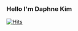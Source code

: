 
### Hello I'm Daphne Kim</br>

[![Hits](https://hits.seeyoufarm.com/api/count/incr/badge.svg?url=https%3A%2F%2Fgithub.com%2Fminaartit12&count_bg=%23F7DCF7&title_bg=%238820B7&icon=&icon_color=%23E7E7E7&title=VISIT&edge_flat=false)](https://hits.seeyoufarm.com)
<!---
minaartit12/minaartit12 is a ✨ special ✨ repository because its `README.md` (this file) appears on your GitHub profile.
You can click the Preview link to take a look at your changes.
--->
